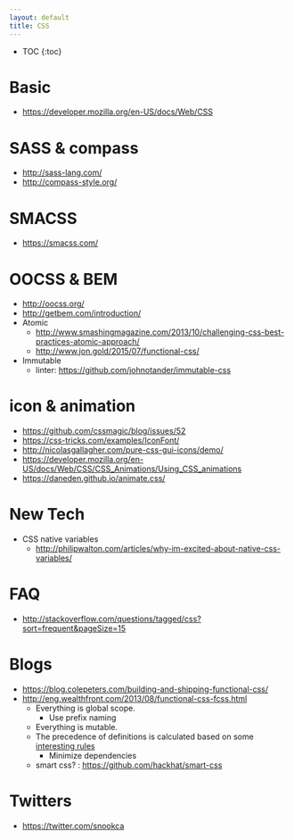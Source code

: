 ```yaml
---
layout: default
title: CSS
---
```


* TOC
{:toc}

# Basic
- <https://developer.mozilla.org/en-US/docs/Web/CSS>

# SASS & compass
- <http://sass-lang.com/>
- <http://compass-style.org/>

# SMACSS
- <https://smacss.com/>

# OOCSS & BEM
- <http://oocss.org/>
- <http://getbem.com/introduction/>
- Atomic
  - <http://www.smashingmagazine.com/2013/10/challenging-css-best-practices-atomic-approach/>
  - <http://www.jon.gold/2015/07/functional-css/>
- Immutable
  - linter: <https://github.com/johnotander/immutable-css>

# icon & animation
- <https://github.com/cssmagic/blog/issues/52>
- <https://css-tricks.com/examples/IconFont/>
- <http://nicolasgallagher.com/pure-css-gui-icons/demo/>
- <https://developer.mozilla.org/en-US/docs/Web/CSS/CSS_Animations/Using_CSS_animations>
- <https://daneden.github.io/animate.css/>

# New Tech
- CSS native variables
  - <http://philipwalton.com/articles/why-im-excited-about-native-css-variables/>

# FAQ
- <http://stackoverflow.com/questions/tagged/css?sort=frequent&pageSize=15>

# Blogs
- <https://blog.colepeters.com/building-and-shipping-functional-css/>
- <http://eng.wealthfront.com/2013/08/functional-css-fcss.html>
  - Everything is global scope.
    - Use prefix naming
  - Everything is mutable.
  - The precedence of definitions is calculated based on some [interesting rules](http://www.w3.org/TR/css3-selectors/#specificity)
    - Minimize dependencies
  - smart css? : <https://github.com/hackhat/smart-css>

# Twitters
- <https://twitter.com/snookca>

